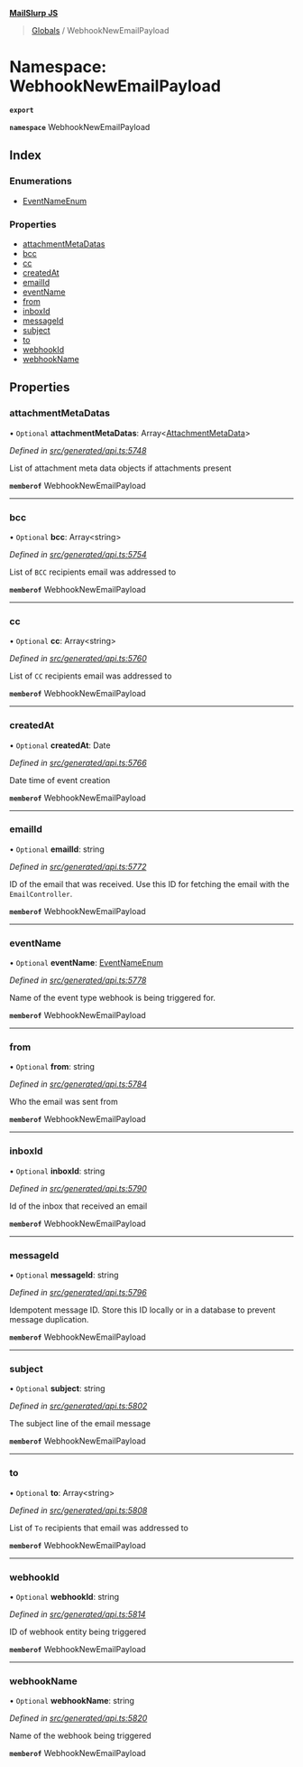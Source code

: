 **[MailSlurp JS](../README.md)**

> [Globals](../README.md) / WebhookNewEmailPayload

# Namespace: WebhookNewEmailPayload

**`export`** 

**`namespace`** WebhookNewEmailPayload

## Index

### Enumerations

* [EventNameEnum](../enums/webhooknewemailpayload.eventnameenum.md)

### Properties

* [attachmentMetaDatas](webhooknewemailpayload.md#attachmentmetadatas)
* [bcc](webhooknewemailpayload.md#bcc)
* [cc](webhooknewemailpayload.md#cc)
* [createdAt](webhooknewemailpayload.md#createdat)
* [emailId](webhooknewemailpayload.md#emailid)
* [eventName](webhooknewemailpayload.md#eventname)
* [from](webhooknewemailpayload.md#from)
* [inboxId](webhooknewemailpayload.md#inboxid)
* [messageId](webhooknewemailpayload.md#messageid)
* [subject](webhooknewemailpayload.md#subject)
* [to](webhooknewemailpayload.md#to)
* [webhookId](webhooknewemailpayload.md#webhookid)
* [webhookName](webhooknewemailpayload.md#webhookname)

## Properties

### attachmentMetaDatas

• `Optional` **attachmentMetaDatas**: Array\<[AttachmentMetaData](../interfaces/attachmentmetadata.md)>

*Defined in [src/generated/api.ts:5748](https://github.com/mailslurp/mailslurp-client/blob/5a4fc29/src/generated/api.ts#L5748)*

List of attachment meta data objects if attachments present

**`memberof`** WebhookNewEmailPayload

___

### bcc

• `Optional` **bcc**: Array\<string>

*Defined in [src/generated/api.ts:5754](https://github.com/mailslurp/mailslurp-client/blob/5a4fc29/src/generated/api.ts#L5754)*

List of `BCC` recipients email was addressed to

**`memberof`** WebhookNewEmailPayload

___

### cc

• `Optional` **cc**: Array\<string>

*Defined in [src/generated/api.ts:5760](https://github.com/mailslurp/mailslurp-client/blob/5a4fc29/src/generated/api.ts#L5760)*

List of `CC` recipients email was addressed to

**`memberof`** WebhookNewEmailPayload

___

### createdAt

• `Optional` **createdAt**: Date

*Defined in [src/generated/api.ts:5766](https://github.com/mailslurp/mailslurp-client/blob/5a4fc29/src/generated/api.ts#L5766)*

Date time of event creation

**`memberof`** WebhookNewEmailPayload

___

### emailId

• `Optional` **emailId**: string

*Defined in [src/generated/api.ts:5772](https://github.com/mailslurp/mailslurp-client/blob/5a4fc29/src/generated/api.ts#L5772)*

ID of the email that was received. Use this ID for fetching the email with the `EmailController`.

**`memberof`** WebhookNewEmailPayload

___

### eventName

• `Optional` **eventName**: [EventNameEnum](../enums/webhooknewemailpayload.eventnameenum.md)

*Defined in [src/generated/api.ts:5778](https://github.com/mailslurp/mailslurp-client/blob/5a4fc29/src/generated/api.ts#L5778)*

Name of the event type webhook is being triggered for.

**`memberof`** WebhookNewEmailPayload

___

### from

• `Optional` **from**: string

*Defined in [src/generated/api.ts:5784](https://github.com/mailslurp/mailslurp-client/blob/5a4fc29/src/generated/api.ts#L5784)*

Who the email was sent from

**`memberof`** WebhookNewEmailPayload

___

### inboxId

• `Optional` **inboxId**: string

*Defined in [src/generated/api.ts:5790](https://github.com/mailslurp/mailslurp-client/blob/5a4fc29/src/generated/api.ts#L5790)*

Id of the inbox that received an email

**`memberof`** WebhookNewEmailPayload

___

### messageId

• `Optional` **messageId**: string

*Defined in [src/generated/api.ts:5796](https://github.com/mailslurp/mailslurp-client/blob/5a4fc29/src/generated/api.ts#L5796)*

Idempotent message ID. Store this ID locally or in a database to prevent message duplication.

**`memberof`** WebhookNewEmailPayload

___

### subject

• `Optional` **subject**: string

*Defined in [src/generated/api.ts:5802](https://github.com/mailslurp/mailslurp-client/blob/5a4fc29/src/generated/api.ts#L5802)*

The subject line of the email message

**`memberof`** WebhookNewEmailPayload

___

### to

• `Optional` **to**: Array\<string>

*Defined in [src/generated/api.ts:5808](https://github.com/mailslurp/mailslurp-client/blob/5a4fc29/src/generated/api.ts#L5808)*

List of `To` recipients that email was addressed to

**`memberof`** WebhookNewEmailPayload

___

### webhookId

• `Optional` **webhookId**: string

*Defined in [src/generated/api.ts:5814](https://github.com/mailslurp/mailslurp-client/blob/5a4fc29/src/generated/api.ts#L5814)*

ID of webhook entity being triggered

**`memberof`** WebhookNewEmailPayload

___

### webhookName

• `Optional` **webhookName**: string

*Defined in [src/generated/api.ts:5820](https://github.com/mailslurp/mailslurp-client/blob/5a4fc29/src/generated/api.ts#L5820)*

Name of the webhook being triggered

**`memberof`** WebhookNewEmailPayload
